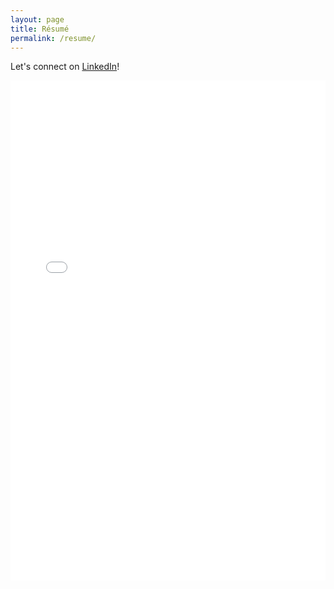 ```yaml
---
layout: page
title: Résumé
permalink: /resume/
---
```


Let's connect on [LinkedIn](https://www.linkedin.com/in/adamdkearsey/)!

<iframe 
  src="/assets/data/WEB_Resume.pdf" 
  width="100%" 
  height="800px" 
  style="border:none;">
  This browser does not support PDFs. 
  <a href="/assets/data/WEB_Resume.pdf">Download Resume</a>.
</iframe>

